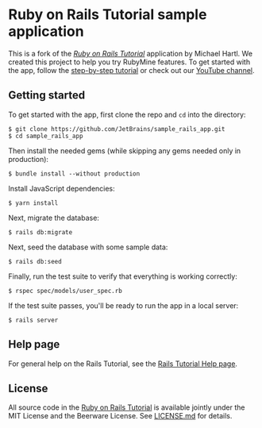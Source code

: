 # Ruby on Rails Tutorial sample application

This is a fork of the [*Ruby on Rails Tutorial*](http://www.railstutorial.org/) application by Michael Hartl. 
We created this project to help you try RubyMine features.
To get started with the app, follow the [step-by-step tutorial](https://www.jetbrains.com/help/ruby/get-started.html) 
or check out our [YouTube channel](https://www.youtube.com/playlist?list=PLQ176FUIyIUanO72dRf6lOefKIznviKKJ).

## Getting started

To get started with the app, first clone the repo and `cd` into the directory:

```
$ git clone https://github.com/JetBrains/sample_rails_app.git 
$ cd sample_rails_app
```

Then install the needed gems (while skipping any gems needed only in production):

```
$ bundle install --without production
```

Install JavaScript dependencies:

```
$ yarn install
```

Next, migrate the database:

```
$ rails db:migrate
```

Next, seed the database with some sample data:

```
$ rails db:seed
```

Finally, run the test suite to verify that everything is working correctly:

```
$ rspec spec/models/user_spec.rb
```

If the test suite passes, you'll be ready to run the app in a local server:

```
$ rails server
```

## Help page

For general help on the Rails Tutorial, see the [Rails Tutorial Help page](https://www.railstutorial.org/help).

## License

All source code in the [Ruby on Rails Tutorial](https://www.railstutorial.org/)
is available jointly under the MIT License and the Beerware License. See
[LICENSE.md](LICENSE.md) for details.
